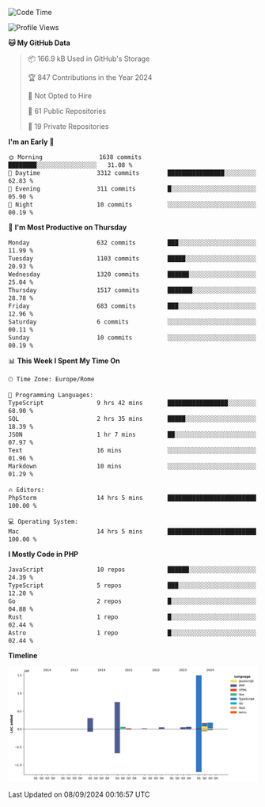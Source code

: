 <!--START_SECTION:waka-->
![Code Time](http://img.shields.io/badge/Code%20Time-5%2C287%20hrs%2021%20mins-blue)

![Profile Views](http://img.shields.io/badge/Profile%20Views-0-blue)

**🐱 My GitHub Data** 

> 📦 166.9 kB Used in GitHub's Storage 
 > 
> 🏆 847 Contributions in the Year 2024
 > 
> 🚫 Not Opted to Hire
 > 
> 📜 61 Public Repositories 
 > 
> 🔑 19 Private Repositories 
 > 
**I'm an Early 🐤** 

```text
🌞 Morning                1638 commits        ████████░░░░░░░░░░░░░░░░░   31.08 % 
🌆 Daytime                3312 commits        ████████████████░░░░░░░░░   62.83 % 
🌃 Evening                311 commits         █░░░░░░░░░░░░░░░░░░░░░░░░   05.90 % 
🌙 Night                  10 commits          ░░░░░░░░░░░░░░░░░░░░░░░░░   00.19 % 
```
📅 **I'm Most Productive on Thursday** 

```text
Monday                   632 commits         ███░░░░░░░░░░░░░░░░░░░░░░   11.99 % 
Tuesday                  1103 commits        █████░░░░░░░░░░░░░░░░░░░░   20.93 % 
Wednesday                1320 commits        ██████░░░░░░░░░░░░░░░░░░░   25.04 % 
Thursday                 1517 commits        ███████░░░░░░░░░░░░░░░░░░   28.78 % 
Friday                   683 commits         ███░░░░░░░░░░░░░░░░░░░░░░   12.96 % 
Saturday                 6 commits           ░░░░░░░░░░░░░░░░░░░░░░░░░   00.11 % 
Sunday                   10 commits          ░░░░░░░░░░░░░░░░░░░░░░░░░   00.19 % 
```


📊 **This Week I Spent My Time On** 

```text
🕑︎ Time Zone: Europe/Rome

💬 Programming Languages: 
TypeScript               9 hrs 42 mins       █████████████████░░░░░░░░   68.90 % 
SQL                      2 hrs 35 mins       █████░░░░░░░░░░░░░░░░░░░░   18.39 % 
JSON                     1 hr 7 mins         ██░░░░░░░░░░░░░░░░░░░░░░░   07.97 % 
Text                     16 mins             ░░░░░░░░░░░░░░░░░░░░░░░░░   01.96 % 
Markdown                 10 mins             ░░░░░░░░░░░░░░░░░░░░░░░░░   01.29 % 

🔥 Editors: 
PhpStorm                 14 hrs 5 mins       █████████████████████████   100.00 % 

💻 Operating System: 
Mac                      14 hrs 5 mins       █████████████████████████   100.00 % 
```

**I Mostly Code in PHP** 

```text
JavaScript               10 repos            ██████░░░░░░░░░░░░░░░░░░░   24.39 % 
TypeScript               5 repos             ███░░░░░░░░░░░░░░░░░░░░░░   12.20 % 
Go                       2 repos             █░░░░░░░░░░░░░░░░░░░░░░░░   04.88 % 
Rust                     1 repo              █░░░░░░░░░░░░░░░░░░░░░░░░   02.44 % 
Astro                    1 repo              █░░░░░░░░░░░░░░░░░░░░░░░░   02.44 % 
```



**Timeline**

![Lines of Code chart](https://raw.githubusercontent.com/frnwtr/frnwtr/main/assets/bar_graph.png)


 Last Updated on 08/09/2024 00:16:57 UTC
<!--END_SECTION:waka-->